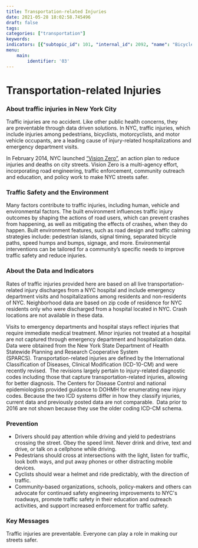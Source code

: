 ```yaml
---
title: Transportation-related Injuries
date: 2021-05-28 18:02:58.745496
draft: false
tags: 
categories: ["transportation"]
keywords: 
indicators: [{"subtopic_id": 101, "internal_id": 2092, "name": "Bicycle Injury Emergency Department Visits", "URL": "https://a816-dohbesp.nyc.gov/IndicatorPublic/VisualizationData.aspx?id=2092,719b87,101,Summarize"}, {"subtopic_id": 101, "internal_id": 2086, "name": "Bicycle Injury Hospitalizations", "URL": "https://a816-dohbesp.nyc.gov/IndicatorPublic/VisualizationData.aspx?id=2086,719b87,101,Summarize"}, {"subtopic_id": 101, "internal_id": 2094, "name": "Pedestrian Injury Emergency Department Visits", "URL": "https://a816-dohbesp.nyc.gov/IndicatorPublic/VisualizationData.aspx?id=2094,719b87,101,Summarize"}, {"subtopic_id": 101, "internal_id": 2093, "name": "Pedestrian Injury Hospitalizations", "URL": "https://a816-dohbesp.nyc.gov/IndicatorPublic/VisualizationData.aspx?id=2093,719b87,101,Summarize"}]
menu:
    main:
        identifier: '03'
---
```

# Transportation-related Injuries
### About traffic injuries in New York City


Traffic injuries are no accident. Like other public health concerns, they are preventable through data driven solutions. In NYC, traffic injuries, which include injuries among pedestrians, bicyclists, motorcyclists, and motor vehicle occupants, are a leading cause of injury-related hospitalizations and emergency department visits.


In February 2014, NYC launched [“Vision Zero”](http://www.nyc.gov/html/visionzero/pages/home/home.html), an action plan to reduce injuries and deaths on city streets. Vision Zero is a multi-agency effort, incorporating road engineering, traffic enforcement, community outreach and education, and policy work to make NYC streets safer.


### Traffic Safety and the Environment


Many factors contribute to traffic injuries, including human, vehicle and environmental factors. The built environment influences traffic injury outcomes by shaping the actions of road users, which can prevent crashes from happening, as well as mitigating the effects of crashes, when they do happen. Built environment features, such as road design and traffic calming strategies include: pedestrian islands, signal timing, separated bicycle paths, speed humps and bumps, signage, and more. Environmental interventions can be tailored for a community’s specific needs to improve traffic safety and reduce injuries.


### About the Data and Indicators



Rates of traffic injuries provided here are based on all live transportation-related injury discharges from a NYC hospital and include emergency department visits and hospitalizations among residents and non-residents of NYC. Neighborhood data are based on zip code of residence for NYC residents only who were discharged from a hospital located in NYC. Crash locations are not available in these data. 




Visits to emergency departments and hospital stays reflect injuries that require immediate medical treatment. Minor injuries not treated at a hospital are not captured through emergency department and hospitalization data. Data were obtained from the New York State Department of Health Statewide Planning and Research Cooperative System (SPARCS). Transportation-related injuries are defined by the International Classification of Diseases, Clinical Modification (ICD-10-CM) and were recently revised.  The revisions largely pertain to injury-related diagnostic codes including those that capture transportation-related injuries, allowing for better diagnosis. The Centers for Disease Control and national epidemiologists provided guidance to DOHMH for enumerating new injury codes. Because the two ICD systems differ in how they classify injuries, current data and previously posted data are not comparable.  Data prior to 2016 are not shown because they use the older coding ICD-CM schema.  



### Prevention


* Drivers should pay attention while driving and yield to pedestrians crossing the street. Obey the speed limit. Never drink and drive, text and drive, or talk on a cellphone while driving.
* Pedestrians should cross at intersections with the light, listen for traffic, look both ways, and put away phones or other distracting mobile devices.
* Cyclists should wear a helmet and ride predictably, with the direction of traffic.
* Community-based organizations, schools, policy-makers and others can advocate for continued safety engineering improvements to NYC's roadways, promote traffic safety in their education and outreach activities, and support increased enforcement for traffic safety.


### Key Messages


Traffic injuries are preventable. Everyone can play a role in making our streets safer.


